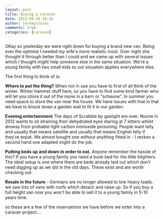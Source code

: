 ```yaml
---
layout: post
title: Buying a caravan
date: 2012-08-26 10:34
author: jeremystocks
comments: true
categories: [caravan]
---
```

OKay so yesterday we were right down for buying a brand new van. Being ever the optimist I needed my wife's more realistic inout. Over night she thought it through better than I could and we came up with several issues which I thought might help someone else in the same situation. We're a young family with two small kids so our sisuation applies everywhere else.

The first thing to think of is:

<strong>Where to put the thing?</strong> When not in use you have to first of all think of the winter. Winter hammer stuff here, so you have to find some kind farmer who will let you stiore it out of the nsow in a barn or "scheune". In summer you need space to store the van near the house. We have issues with that in that we have to knock down a garden wall to fit it in our garden.

<strong>Evening entertainment</strong> The days of Scrabble by gaslight are over. Noone in 2012 wants to sit straining their dehydrated eyes staring at 7 letters whilst drowsy from probable light carbon monoxide poisoning. People want telly and usually that means satellite and usually that means English telly if they're expat. We almost bought one without anything fitted in - I reckon a second hand one adapted might do the job.

<strong>Putting beds up and down in order to eat.</strong> Anyone remember the hassle of this? If you have a young family you need a bunk bed for the little blighters. The ideal setup is one where there are beds already laid out which don't need digging up as we did in the old days. These exist and are worth checking out.

<strong>Resale in the future</strong> - Germans are no longer allowed to tow heavy loads. we saw lots of vans with roofs which detach and raise up. So if you buy a full height van now you won't be able to sell it to a young family in 5-10 years time.

so these are a few of the reservations we have before we enter into a caravan project....
